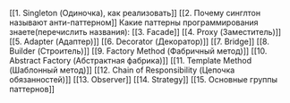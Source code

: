 [[1. Singleton (Одиночка), как реализовать]]
[[2. Почему синглтон называют анти-паттерном]] 
Какие паттерны программирования знаете(перечислить названия):
[[3. Facade]]
[[4. Proxy (Заместитель)]]
[[5. Adapter (Адаптер)]]
[[6. Decorator (Декоратор)]]
[[7. Bridge]]
[[8. Builder (Строитель)]]
[[9. Factory Method (Фабричный метод)]]
[[10. Abstract Factory (Абстрактная фабрика)]]
[[11. Template Method (Шаблонный метод)]]
[[12. Chain of Responsibility (Цепочка обязанностей)]]
[[13. Observer]]
[[14. Strategy]]
[[15. Основные группы паттернов]]